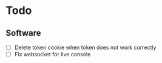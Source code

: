 # Todo

## Software 

- [ ] Delete token cookie when token does not work correctly
- [ ] Fix websocket for live console
